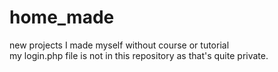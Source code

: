 # home_made
new projects I made myself without course or tutorial  
my login.php file is not in this repository as that's quite private.
